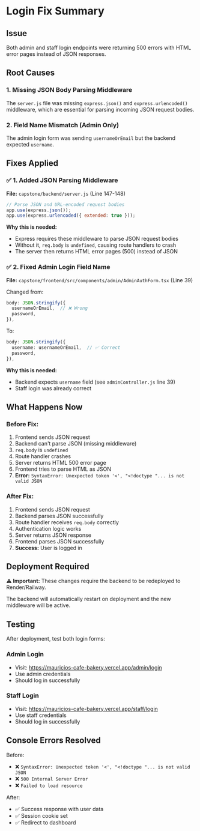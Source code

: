 # Login Fix Summary

## Issue
Both admin and staff login endpoints were returning 500 errors with HTML error pages instead of JSON responses.

## Root Causes

### 1. Missing JSON Body Parsing Middleware
The `server.js` file was missing `express.json()` and `express.urlencoded()` middleware, which are essential for parsing incoming JSON request bodies.

### 2. Field Name Mismatch (Admin Only)
The admin login form was sending `usernameOrEmail` but the backend expected `username`.

## Fixes Applied

### ✅ 1. Added JSON Parsing Middleware
**File:** `capstone/backend/server.js` (Line 147-148)

```javascript
// Parse JSON and URL-encoded request bodies
app.use(express.json());
app.use(express.urlencoded({ extended: true }));
```

**Why this is needed:**
- Express requires these middleware to parse JSON request bodies
- Without it, `req.body` is `undefined`, causing route handlers to crash
- The server then returns HTML error pages (500) instead of JSON

### ✅ 2. Fixed Admin Login Field Name
**File:** `capstone/frontend/src/components/admin/AdminAuthForm.tsx` (Line 39)

Changed from:
```typescript
body: JSON.stringify({
  usernameOrEmail,  // ❌ Wrong
  password,
}),
```

To:
```typescript
body: JSON.stringify({
  username: usernameOrEmail,  // ✅ Correct
  password,
}),
```

**Why this is needed:**
- Backend expects `username` field (see `adminController.js` line 39)
- Staff login was already correct

## What Happens Now

### Before Fix:
1. Frontend sends JSON request
2. Backend can't parse JSON (missing middleware)
3. `req.body` is `undefined`
4. Route handler crashes
5. Server returns HTML 500 error page
6. Frontend tries to parse HTML as JSON
7. **Error:** `SyntaxError: Unexpected token '<', "<!doctype "... is not valid JSON`

### After Fix:
1. Frontend sends JSON request
2. Backend parses JSON successfully
3. Route handler receives `req.body` correctly
4. Authentication logic works
5. Server returns JSON response
6. Frontend parses JSON successfully
7. **Success:** User is logged in

## Deployment Required

**⚠️ Important:** These changes require the backend to be redeployed to Render/Railway.

The backend will automatically restart on deployment and the new middleware will be active.

## Testing

After deployment, test both login forms:

### Admin Login
- Visit: https://mauricios-cafe-bakery.vercel.app/admin/login
- Use admin credentials
- Should log in successfully

### Staff Login
- Visit: https://mauricios-cafe-bakery.vercel.app/staff/login
- Use staff credentials
- Should log in successfully

## Console Errors Resolved

Before:
- ❌ `SyntaxError: Unexpected token '<', "<!doctype "... is not valid JSON`
- ❌ `500 Internal Server Error`
- ❌ `Failed to load resource`

After:
- ✅ Success response with user data
- ✅ Session cookie set
- ✅ Redirect to dashboard


